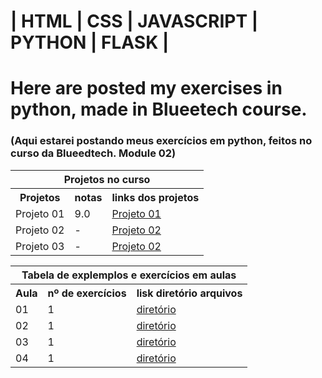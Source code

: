 # | HTML | CSS | JAVASCRIPT | PYTHON | FLASK |

# Here are posted my exercises in python, made in Blueetech course.
### (Aqui estarei postando meus exercícios em python, feitos no curso da Blueedtech. Module 02)
 

<table align="center" border="0">
      <tr>
          <th colspan="3"> Projetos no curso </th>
      </tr>
      <tr>
       <th>Projetos</th>
       <th>notas</th>
       <th>links dos projetos</th>
      </tr>
      <tr>
       <td>Projeto 01</td>
       <td>9.0</td>
       <td><a href="https://github.com/hikarocarvalho/Blue_Module_02/tree/main/projects/project01">Projeto 01</a></td>
      </tr>
      <tr>
       <td>Projeto 02</td>
       <td>-</td>
       <td><a href="https://github.com/hikarocarvalho/Blue_Module_02/tree/main/projects/herokuproject">Projeto 02</a></td>
      </tr>
      <td>Projeto 03</td>
       <td>-</td>
       <td><a href="https://github.com/hikarocarvalho/Project_Pet_Sisters">Projeto 02</a></td>
      </tr>


</table>

<table align="center" border="0">
      <tr>
          <th colspan="3"> Tabela de explemplos e exercícios em aulas </th>
      </tr>
      <tr>
          <th>Aula </th>
          <th> nº de exercícios </th>
          <th> lisk diretório arquivos</th>
      </tr>
      <tr>
          <td>01 </td>
          <td> 1 </td>
          <td> <a href="https://github.com/hikarocarvalho/Blue_Module_02/tree/main/classes/class01">diretório</a></td>
      </tr>
      <tr>
          <td>02 </td>
          <td> 1 </td>
          <td> <a href="https://github.com/hikarocarvalho/Blue_Module_02/tree/main/classes/class02">diretório</a></td>
      </tr>
      <tr>
          <td>03 </td>
          <td> 1 </td>
          <td> <a href="https://github.com/hikarocarvalho/Blue_Module_02/tree/main/classes/class03">diretório</a></td>
      </tr>
      <tr>
          <td>04 </td>
          <td> 1 </td>
          <td> <a href="https://github.com/hikarocarvalho/Blue_Module_02/tree/main/classes/class04">diretório</a></td>
      </tr>

</table>
